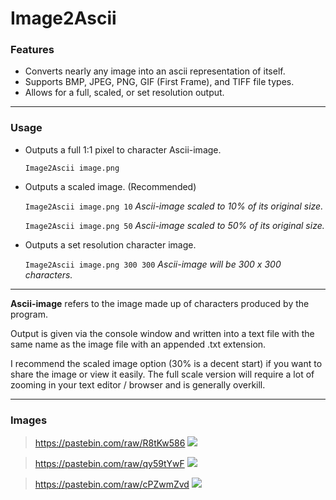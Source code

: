 # Image2Ascii
### Features
- Converts nearly any image into an ascii representation of itself.
- Supports BMP, JPEG, PNG, GIF (First Frame), and TIFF file types.
- Allows for a full, scaled, or set resolution output.

---

### Usage
-  Outputs a full 1:1 pixel to character Ascii-image.

	`Image2Ascii image.png` 

- Outputs a scaled image. (Recommended)
 
 	`Image2Ascii image.png 10`  *Ascii-image scaled to 10% of its original size.*
 	
    `Image2Ascii image.png 50`  *Ascii-image scaled to 50% of its original size.*

- Outputs a set resolution character image.

	 `Image2Ascii image.png 300 300`  *Ascii-image will be 300 x 300 characters.*

---

**Ascii-image** refers to the image made up of characters produced by the program.

Output is given via the console window and written into a text file with the same name as the image file with an appended .txt extension.

I recommend the scaled image option (30% is a decent start) if you want to share the image or view it easily. The full scale version will require a lot of zooming in your text editor / browser and is generally overkill.

---
### Images

>https://pastebin.com/raw/R8tKw586
![](https://i.imgur.com/OjXg3gQ.png)

>https://pastebin.com/raw/qy59tYwF
![](https://i.imgur.com/MceKyp9.png)

>https://pastebin.com/raw/cPZwmZvd
![](https://i.imgur.com/LtlyBpj.png)
